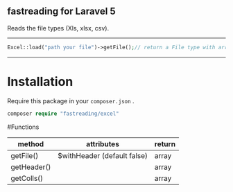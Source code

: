 ## fastreading for Laravel 5

Reads the file types (Xls, xlsx, csv).

---

```php
Excel::load("path your file")->getFile();// return a File type with array of your file change
```

---

# Installation

Require this package in your `composer.json` .

```php
composer require "fastreading/excel"
```

#Functions

method   |             attributes     |return
---------|----------------------------|--------
getFile()| $withHeader (default false)| array 
getHeader()||array
getColls()||array
